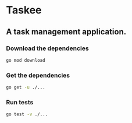 # Taskee

## A task management application.

### Download the dependencies

```bash
go mod download
```

### Get the dependencies

```bash
go get -u ./...
```

### Run tests

```bash
go test -v ./...
```
